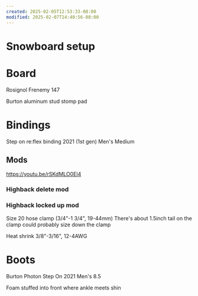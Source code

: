 ```yaml
---
created: 2025-02-05T12:53:33-08:00
modified: 2025-02-07T14:40:56-08:00
---
```


# Snowboard setup

# Board
Rosignol Frenemy 147

Burton aluminum stud stomp pad

# Bindings

Step on re:flex binding 2021 (1st gen) Men's Medium

## Mods

https://youtu.be/rSKdMLO0El4

### Highback delete mod

### Highback locked up mod

Size 20 hose clamp (3/4"-1 3/4", 19-44mm)
There's about 1.5inch tail on the clamp could probably size down the clamp


Heat shrink 3/8"-3/16", 12-4AWG

# Boots

Burton Photon Step On 2021 Men's 8.5

Foam stuffed into front where ankle meets shin
